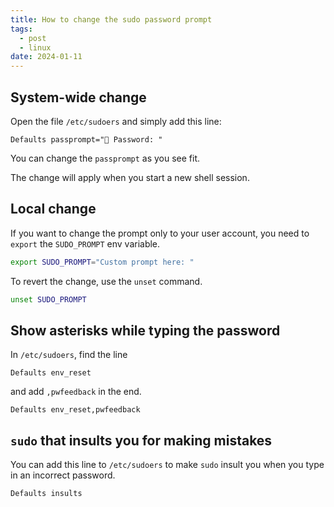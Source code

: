 ```yaml
---
title: How to change the sudo password prompt
tags:
  - post
  - linux
date: 2024-01-11
---
```


## System-wide change

Open the file `/etc/sudoers` and simply add this line:

```plain
Defaults passprompt="󰯄 Password: "
```

You can change the `passprompt` as you see fit.

The change will apply when you start a new shell session.

## Local change

If you want to change the prompt only to your user account, you need to `export` the `SUDO_PROMPT` env variable.

```sh
export SUDO_PROMPT="Custom prompt here: "
```

To revert the change, use the `unset` command.

```sh
unset SUDO_PROMPT
```

## Show asterisks while typing the password

In `/etc/sudoers`, find the line

```plain
Defaults env_reset
```

and add `,pwfeedback` in the end.

```plain
Defaults env_reset,pwfeedback
```

## `sudo` that insults you for making mistakes

You can add this line to `/etc/sudoers` to make `sudo` insult you when you type in an incorrect password.

```plain
Defaults insults
```
